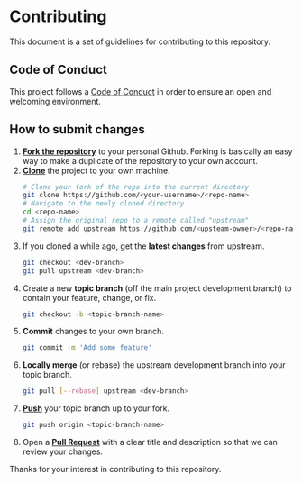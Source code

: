 [code_of_conduct]: ./CODE_OF_CONDUCT.md
[fork]: https://docs.github.com/en/github/getting-started-with-github/fork-a-repo
[clone]: https://docs.github.com/en/github/creating-cloning-and-archiving-repositories/cloning-a-repository
[push]: https://docs.github.com/en/github/collaborating-with-issues-and-pull-requests/merging-an-upstream-repository-into-your-fork
[pull]: https://docs.github.com/en/github/collaborating-with-issues-and-pull-requests/allowing-changes-to-a-pull-request-branch-created-from-a-fork

# Contributing

This document is a set of guidelines for contributing to this repository.

## Code of Conduct

This project follows a [Code of Conduct][code_of_conduct] in order to ensure an open and welcoming environment.

## How to submit changes

1. [**Fork the repository**][fork] to your personal Github. Forking is basically an easy way to make a duplicate of the repository to your own account.
2. [**Clone**][clone] the project to your own machine.
    ```sh
    # Clone your fork of the repo into the current directory
    git clone https://github.com/<your-username>/<repo-name>
    # Navigate to the newly cloned directory
    cd <repo-name>
    # Assign the original repo to a remote called "upstream"
    git remote add upstream https://github.com/<upsteam-owner>/<repo-name>
    ```
3. If you cloned a while ago, get the **latest changes** from upstream.
    ```sh
    git checkout <dev-branch>
    git pull upstream <dev-branch>
    ```
4. Create a new **topic branch** (off the main project development branch) to contain your feature, change, or fix.
    ```sh
    git checkout -b <topic-branch-name>
    ```
5. **Commit** changes to your own branch.
    ```sh
    git commit -m 'Add some feature'
    ```
6. **Locally merge** (or rebase) the upstream development branch into your topic branch.
    ```sh
    git pull [--rebase] upstream <dev-branch>
    ```
7. [**Push**][push] your topic branch up to your fork.
    ```sh
    git push origin <topic-branch-name>
    ```
8. Open a [**Pull Request**][pull] with a clear title and description so that we can review your changes.

Thanks for your interest in contributing to this repository.